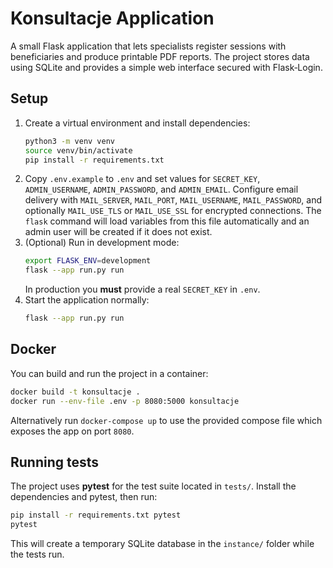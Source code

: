 # Konsultacje Application

A small Flask application that lets specialists register sessions with beneficiaries and produce printable PDF reports. The project stores data using SQLite and provides a simple web interface secured with Flask‑Login.

## Setup

1. Create a virtual environment and install dependencies:
   ```bash
   python3 -m venv venv
   source venv/bin/activate
   pip install -r requirements.txt
   ```
2. Copy `.env.example` to `.env` and set values for `SECRET_KEY`,
   `ADMIN_USERNAME`, `ADMIN_PASSWORD`, and `ADMIN_EMAIL`.
   Configure email delivery with `MAIL_SERVER`, `MAIL_PORT`,
   `MAIL_USERNAME`, `MAIL_PASSWORD`, and optionally `MAIL_USE_TLS`
   or `MAIL_USE_SSL` for encrypted connections.
   The `flask` command will load variables from this file automatically
   and an admin user will be created if it does not exist.
3. (Optional) Run in development mode:
   ```bash
   export FLASK_ENV=development
   flask --app run.py run
   ```
   In production you **must** provide a real `SECRET_KEY` in `.env`.
4. Start the application normally:
   ```bash
   flask --app run.py run
   ```

## Docker

You can build and run the project in a container:

```bash
docker build -t konsultacje .
docker run --env-file .env -p 8080:5000 konsultacje
```

Alternatively run `docker-compose up` to use the provided compose file which exposes the app on port `8080`.

## Running tests

The project uses **pytest** for the test suite located in `tests/`. Install the dependencies and pytest, then run:

```bash
pip install -r requirements.txt pytest
pytest
```

This will create a temporary SQLite database in the `instance/` folder while the tests run.
